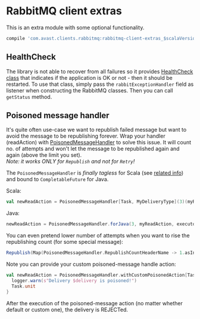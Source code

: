 # RabbitMQ client extras

This is an extra module with some optional functionality.  
```groovy
compile 'com.avast.clients.rabbitmq:rabbitmq-client-extras_$scalaVersion:x.x.x'
```

## HealthCheck
The library is not able to recover from all failures so it provides [HealthCheck class](src/main/scala/com/avast/clients/rabbitmq/extras/HealthCheck.scala)
 that indicates if the application is OK or not - then it should be restarted.
To use that class, simply pass the `rabbitExceptionHandler` field as listener when constructing the RabbitMQ classes. Then you can call `getStatus` method.

## Poisoned message handler
It's quite often use-case we want to republish failed message but want to avoid the message to be republishing forever. Wrap your handler (readAction)
with [PoisonedMessageHandler](src/main/scala/com/avast/clients/rabbitmq/extras/PoisonedMessageHandler.scala) to solve this issue. It will count no.
of attempts and won't let the message to be republished again and again (above the limit you set).  
_Note: it works ONLY for `Republish` and not for `Retry`!_

The `PoisonedMessageHandler` is _finally tagless_ for Scala (see [related info](../README.md#scala-usage)) and bound to `CompletableFuture` for Java.

Scala:

```scala
val newReadAction = PoisonedMessageHandler[Task, MyDeliveryType](3)(myReadAction)
```

Java:

```java
newReadAction = PoisonedMessageHandler.forJava(3, myReadAction, executor);
```

You can even pretend lower number of attempts when you want to rise the republishing count (for some special message):

```scala
Republish(Map(PoisonedMessageHandler.RepublishCountHeaderName -> 1.asInstanceOf[AnyRef]))
```

Note you can provide your custom poisoned-message handle action:

```scala
val newReadAction = PoisonedMessageHandler.withCustomPoisonedAction[Task, MyDeliveryType](3)(myReadAction) { delivery =>
  logger.warn(s"Delivery $delivery is poisoned!")
  Task.unit
}
```

After the execution of the poisoned-message action (no matter whether default or custom one), the delivery is REJECTed.
